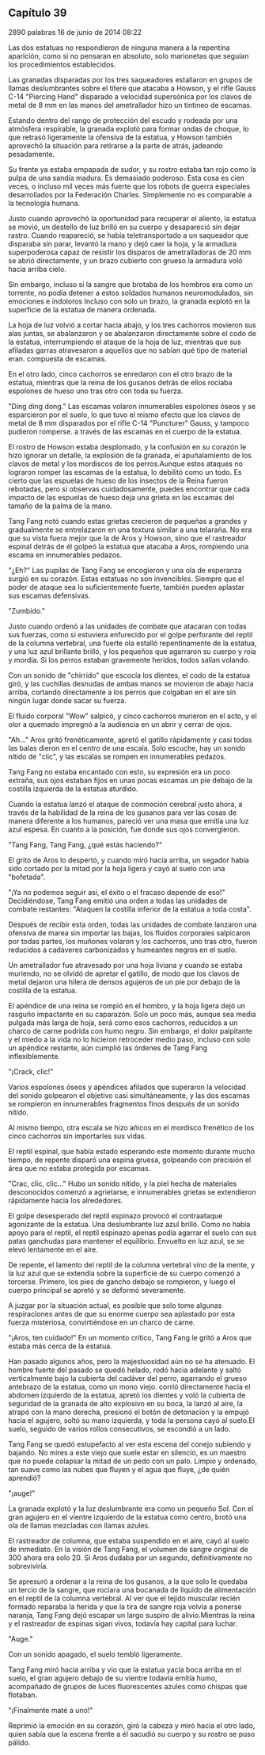 
## Capítulo 39


2890 palabras
16 de junio de 2014 08:22


Las dos estatuas no respondieron de ninguna manera a la repentina aparición, como si no pensaran en absoluto, solo marionetas que seguían los procedimientos establecidos.

Las granadas disparadas por los tres saqueadores estallaron en grupos de llamas deslumbrantes sobre el títere que atacaba a Howson, y el rifle Gauss C-14 "Piercing Hand" disparado a velocidad supersónica por los clavos de metal de 8 mm en las manos del ametrallador hizo un tintineo de escamas.

Estando dentro del rango de protección del escudo y rodeada por una atmósfera respirable, la granada explotó para formar ondas de choque, lo que retrasó ligeramente la ofensiva de la estatua, y Howson también aprovechó la situación para retirarse a la parte de atrás, jadeando pesadamente.

Su frente ya estaba empapada de sudor, y su rostro estaba tan rojo como la pulpa de una sandía madura. Es demasiado poderoso. Esta cosa es cien veces, o incluso mil veces más fuerte que los robots de guerra especiales desarrollados por la Federación Charles. Simplemente no es comparable a la tecnología humana.

Justo cuando aprovechó la oportunidad para recuperar el aliento, la estatua se movió, un destello de luz brilló en su cuerpo y desapareció sin dejar rastro. Cuando reapareció, se había teletransportado a un saqueador que disparaba sin parar, levantó la mano y dejó caer la hoja, y la armadura superpoderosa capaz de resistir los disparos de ametralladoras de 20 mm se abrió directamente, y un brazo cubierto con grueso la armadura voló hacia arriba cielo.

Sin embargo, incluso si la sangre que brotaba de los hombros era como un torrente, no podía detener a estos soldados humanos neuromodulados, sin emociones e indoloros Incluso con solo un brazo, la granada explotó en la superficie de la estatua de manera ordenada.

La hoja de luz volvió a cortar hacia abajo, y los tres cachorros movieron sus alas juntas, se abalanzaron y se abalanzaron directamente sobre el codo de la estatua, interrumpiendo el ataque de la hoja de luz, mientras que sus afiladas garras atravesaron a aquellos que no sabían qué tipo de material eran. compuesta de escamas.

En el otro lado, cinco cachorros se enredaron con el otro brazo de la estatua, mientras que la reina de los gusanos detrás de ellos rociaba espolones de hueso uno tras otro con toda su fuerza.

"Ding ding dong." Las escamas volaron innumerables espolones óseos y se esparcieron por el suelo, lo que tuvo el mismo efecto que los clavos de metal de 8 mm disparados por el rifle C-14 "Puncturer" Gauss, y tampoco pudieron romperse. a través de las escamas en el cuerpo de la estatua.

El rostro de Howson estaba desplomado, y la confusión en su corazón le hizo ignorar un detalle, la explosión de la granada, el apuñalamiento de los clavos de metal y los mordiscos de los perros.Aunque estos ataques no lograron romper las escamas de la estatua, lo debilitó como un todo. Es cierto que las espuelas de hueso de los insectos de la Reina fueron rebotadas, pero si observas cuidadosamente, puedes encontrar que cada impacto de las espuelas de hueso deja una grieta en las escamas del tamaño de la palma de la mano.

Tang Fang notó cuando estas grietas crecieron de pequeñas a grandes y gradualmente se entrelazaron en una textura similar a una telaraña. No era que su vista fuera mejor que la de Aros y Howson, sino que el rastreador espinal detrás de él golpeó la estatua que atacaba a Aros, rompiendo una escama en innumerables pedazos.

"¿Eh?" Las pupilas de Tang Fang se encogieron y una ola de esperanza surgió en su corazón. Estas estatuas no son invencibles. Siempre que el poder de ataque sea lo suficientemente fuerte, también pueden aplastar sus escamas defensivas.

"Zumbido."

Justo cuando ordenó a las unidades de combate que atacaran con todas sus fuerzas, como si estuviera enfurecido por el golpe perforante del reptil de la columna vertebral, una fuerte ola estalló repentinamente de la estatua, y una luz azul brillante brilló, y los pequeños que agarraron su cuerpo y roía y mordía. Si los perros estaban gravemente heridos, todos salían volando.

Con un sonido de "chirrido" que escocía los dientes, el codo de la estatua giró, y las cuchillas desnudas de ambas manos se movieron de abajo hacia arriba, cortando directamente a los perros que colgaban en el aire sin ningún lugar donde sacar su fuerza.

El fluido corporal "Wow" salpicó, y cinco cachorros murieron en el acto, y el olor a quemado impregnó a la audiencia en un abrir y cerrar de ojos.

"Ah..." Aros gritó frenéticamente, apretó el gatillo rápidamente y casi todas las balas dieron en el centro de una escala. Solo escuche, hay un sonido nítido de "clic", y las escalas se rompen en innumerables pedazos.

Tang Fang no estaba encantado con esto, su expresión era un poco extraña, sus ojos estaban fijos en unas pocas escamas un pie debajo de la costilla izquierda de la estatua aturdido.

Cuando la estatua lanzó el ataque de conmoción cerebral justo ahora, a través de la habilidad de la reina de los gusanos para ver las cosas de manera diferente a los humanos, pareció ver una masa que emitía una luz azul espesa. En cuanto a la posición, fue donde sus ojos convergieron.

"Tang Fang, Tang Fang, ¿qué estás haciendo?"

El grito de Aros lo despertó, y cuando miró hacia arriba, un segador había sido cortado por la mitad por la hoja ligera y cayó al suelo con una "bofetada".

"¡Ya no podemos seguir así, el éxito o el fracaso depende de eso!" Decidiéndose, Tang Fang emitió una orden a todas las unidades de combate restantes: "Ataquen la costilla inferior de la estatua a toda costa".

Después de recibir esta orden, todas las unidades de combate lanzaron una ofensiva de marea sin importar las bajas, los fluidos corporales salpicaron por todas partes, los muñones volaron y los cachorros, uno tras otro, fueron reducidos a cadáveres carbonizados y humeantes negros en el suelo.

Un ametrallador fue atravesado por una hoja liviana y cuando se estaba muriendo, no se olvidó de apretar el gatillo, de modo que los clavos de metal dejaron una hilera de densos agujeros de un pie por debajo de la costilla de la estatua.

El apéndice de una reina se rompió en el hombro, y la hoja ligera dejó un rasguño impactante en su caparazón. Solo un poco más, aunque sea media pulgada más larga de hoja, será como esos cachorros, reducidos a un charco de carne podrida con humo negro. Sin embargo, el dolor palpitante y el miedo a la vida no lo hicieron retroceder medio paso, incluso con solo un apéndice restante, aún cumplió las órdenes de Tang Fang inflexiblemente.

"¡Crack, clic!"

Varios espolones óseos y apéndices afilados que superaron la velocidad del sonido golpearon el objetivo casi simultáneamente, y las dos escamas se rompieron en innumerables fragmentos finos después de un sonido nítido.

Al mismo tiempo, otra escala se hizo añicos en el mordisco frenético de los cinco cachorros sin importarles sus vidas.

El reptil espinal, que había estado esperando este momento durante mucho tiempo, de repente disparó una espina gruesa, golpeando con precisión el área que no estaba protegida por escamas.

"Crac, clic, clic..." Hubo un sonido nítido, y la piel hecha de materiales desconocidos comenzó a agrietarse, e innumerables grietas se extendieron rápidamente hacia los alrededores.

El golpe desesperado del reptil espinazo provocó el contraataque agonizante de la estatua. Una deslumbrante luz azul brilló. Como no había apoyo para el reptil, el reptil espinazo apenas podía agarrar el suelo con sus patas ganchudas para mantener el equilibrio. Envuelto en luz azul, se se elevó lentamente en el aire.

De repente, el lamento del reptil de la columna vertebral vino de la mente, y la luz azul que se extendía sobre la superficie de su cuerpo comenzó a torcerse. Primero, los pies de gancho debajo se rompieron, y luego el cuerpo principal se apretó y se deformó severamente.

A juzgar por la situación actual, es posible que solo tome algunas respiraciones antes de que su enorme cuerpo sea aplastado por esta fuerza misteriosa, convirtiéndose en un charco de carne.

"¡Aros, ten cuidado!" En un momento crítico, Tang Fang le gritó a Aros que estaba más cerca de la estatua.

Han pasado algunos años, pero la majestuosidad aún no se ha atenuado. El hombre fuerte del pasado se quedó helado, rodó hacia adelante y saltó verticalmente bajo la cubierta del cadáver del perro, agarrando el grueso antebrazo de la estatua, como un mono viejo. corrió directamente hacia el abdomen izquierdo de la estatua, apretó los dientes y voló la cubierta de seguridad de la granada de alto explosivo en su boca, la lanzó al aire, la atrapó con la mano derecha, presionó el botón de detonación y la empujó hacia el agujero, soltó su mano izquierda, y toda la persona cayó al suelo.El suelo, seguido de varios rollos consecutivos, se escondió a un lado.

Tang Fang se quedó estupefacto al ver esta escena del conejo subiendo y bajando. No mires a este viejo que suele estar en silencio, es un maestro que no puede colapsar la mitad de un pedo con un palo. Limpio y ordenado, tan suave como las nubes que fluyen y el agua que fluye, ¿de quién aprendió?

"¡auge!"

La granada explotó y la luz deslumbrante era como un pequeño Sol. Con el gran agujero en el vientre izquierdo de la estatua como centro, brotó una ola de llamas mezcladas con llamas azules.

El rastreador de columna, que estaba suspendido en el aire, cayó al suelo de inmediato. En la visión de Tang Fang, el volumen de sangre original de 300 ahora era solo 20. Si Aros dudaba por un segundo, definitivamente no sobreviviría.

Se apresuró a ordenar a la reina de los gusanos, a la que solo le quedaba un tercio de la sangre, que rociara una bocanada de líquido de alimentación en el reptil de la columna vertebral. Al ver que el tejido muscular recién formado reparaba la herida y que la tira de sangre roja volvía a ponerse naranja, Tang Fang dejó escapar un largo suspiro de alivio.Mientras la reina y el rastreador de espinas sigan vivos, todavía hay capital para luchar.

"Auge."

Con un sonido apagado, el suelo tembló ligeramente.

Tang Fang miró hacia arriba y vio que la estatua yacía boca arriba en el suelo, el gran agujero debajo de su vientre todavía emitía humo, acompañado de grupos de luces fluorescentes azules como chispas que flotaban.

"¡Finalmente maté a uno!"

Reprimió la emoción en su corazón, giró la cabeza y miró hacia el otro lado, quien sabía que la escena frente a él sacudió su cuerpo y su rostro se puso pálido.
